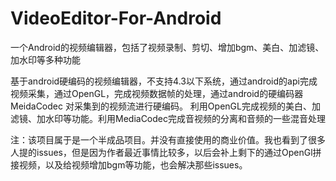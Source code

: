 # VideoEditor-For-Android
一个Android的视频编辑器，包括了视频录制、剪切、增加bgm、美白、加滤镜、加水印等多种功能

基于android硬编码的视频编辑器，不支持4.3以下系统，通过android的api完成视频采集，通过OpenGL，完成视频数据帧的处理，通过android的硬编码器MeidaCodec
对采集到的视频流进行硬编码。
利用OpenGL完成视频的美白、加滤镜、加水印等功能。利用MediaCodec完成音视频的分离和音频的一些混音处理

注：该项目属于是一个半成品项目。并没有直接使用的商业价值。我也看到了很多人提的issues，但是因为作者最近事情比较多，以后会补上剩下的通过OpenGl拼接视频，以及给视频增加bgm等功能，也会解决那些issues。
